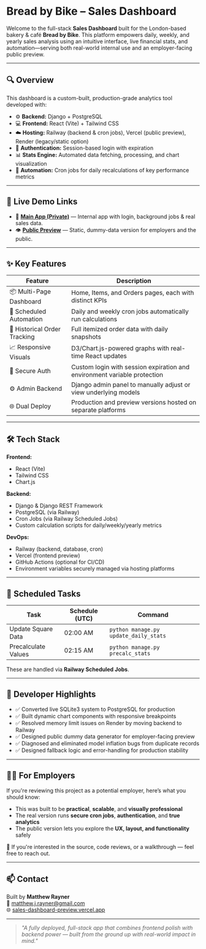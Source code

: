 # Bread by Bike – Sales Dashboard

Welcome to the full-stack **Sales Dashboard** built for the London-based bakery & café **Bread by Bike**. This platform empowers daily, weekly, and yearly sales analysis using an intuitive interface, live financial stats, and automation—serving both real-world internal use and an employer-facing public preview.

---

## 🔍 Overview

This dashboard is a custom-built, production-grade analytics tool developed with:

- ⚙️ **Backend:** Django + PostgreSQL  
- 💻 **Frontend:** React (Vite) + Tailwind CSS
- ☁️ **Hosting:** Railway (backend & cron jobs), Vercel (public preview), Render (legacy/static option)  
- 🔐 **Authentication:** Session-based login with expiration  
- 📊 **Stats Engine:** Automated data fetching, processing, and chart visualization  
- 🧠 **Automation:** Cron jobs for daily recalculations of key performance metrics  

---

## 🚀 Live Demo Links

- 🔐 [**Main App (Private)**](https://bbb-dashboard.vercel.app) — Internal app with login, background jobs & real sales data.  
- 👁️ [**Public Preview**](https://sales-dashboard-preview.vercel.app) — Static, dummy-data version for employers and the public.  

---

## ✨ Key Features

| Feature | Description |
|--------|-------------|
| 📦 Multi-Page Dashboard | Home, Items, and Orders pages, each with distinct KPIs |
| 🔄 Scheduled Automation | Daily and weekly cron jobs automatically run calculations |
| 🧾 Historical Order Tracking | Full itemized order data with daily snapshots |
| 📈 Responsive Visuals | D3/Chart.js-powered graphs with real-time React updates |
| 🔐 Secure Auth | Custom login with session expiration and environment variable protection |
| ⚙️ Admin Backend | Django admin panel to manually adjust or view underlying models |
| 🌐 Dual Deploy | Production and preview versions hosted on separate platforms |

---

## 🛠️ Tech Stack

**Frontend:**
- React (Vite)
- Tailwind CSS  
- Chart.js  

**Backend:**
- Django & Django REST Framework  
- PostgreSQL (via Railway)  
- Cron Jobs (via Railway Scheduled Jobs)  
- Custom calculation scripts for daily/weekly/yearly metrics  

**DevOps:**
- Railway (backend, database, cron)  
- Vercel (frontend preview)  
- GitHub Actions (optional for CI/CD)  
- Environment variables securely managed via hosting platforms  


---

## 📅 Scheduled Tasks

| Task                | Schedule (UTC) | Command                             |
|---------------------|----------------|--------------------------------------|
| Update Square Data  | 02:00 AM       | `python manage.py update_daily_stats` |
| Precalculate Values | 02:15 AM       | `python manage.py precalc_stats` |

These are handled via **Railway Scheduled Jobs**.

---

## 🧠 Developer Highlights

- ✅ Converted live SQLite3 system to PostgreSQL for production
- ✅ Built dynamic chart components with responsive breakpoints
- ✅ Resolved memory limit issues on Render by moving backend to Railway
- ✅ Designed public dummy data generator for employer-facing preview
- ✅ Diagnosed and eliminated model inflation bugs from duplicate records
- ✅ Designed fallback logic and error-handling for production stability

---

## 🧑‍💼 For Employers

If you're reviewing this project as a potential employer, here’s what you should know:

- This was built to be **practical**, **scalable**, and **visually professional**
- The real version runs **secure cron jobs**, **authentication**, and **true analytics**
- The public version lets you explore the **UX, layout, and functionality** safely

🧭 If you're interested in the source, code reviews, or a walkthrough — feel free to reach out.

---

## 📫 Contact

Built by **Matthew Rayner**  
📧 [matthew.j.rayner@gmail.com](mailto:raynerjmatthew@gmail.com)  
🌐 [sales-dashboard-preview.vercel.app](https://matthewjrayner.github.io)

---

> _"A fully deployed, full-stack app that combines frontend polish with backend power — built from the ground up with real-world impact in mind."_
